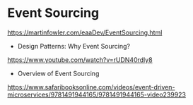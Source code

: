 # Event Sourcing

https://martinfowler.com/eaaDev/EventSourcing.html

- Design Patterns: Why Event Sourcing?

https://www.youtube.com/watch?v=rUDN40rdly8

- Overview of Event Sourcing

https://www.safaribooksonline.com/videos/event-driven-microservices/9781491944165/9781491944165-video239923
